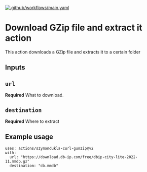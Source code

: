[![.github/workflows/main.yaml](https://github.com/SzymonDukla/action-curl-gunzip/actions/workflows/main.yaml/badge.svg?branch=master)](https://github.com/SzymonDukla/action-curl-gunzip/actions/workflows/main.yaml)

# Download GZip file and extract it action

This action downloads a GZip file and extracts it to a certain folder

## Inputs

## `url`

**Required** What to download.
## `destination`

**Required**  Where to extract

## Example usage
```
uses: actions/szymondukla-curl-gunzip@v2
with:
  url: "https://download.db-ip.com/free/dbip-city-lite-2022-11.mmdb.gz"
  destination: "db.mmdb"
```
